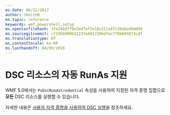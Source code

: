 ```yaml
---
ms.date: 06/12/2017
author: JKeithB
ms.topic: reference
keywords: wmf,powershell,setup
ms.openlocfilehash: 3fe24bd7f9e2ed7af2e18c211a47c39a6a460d99
ms.sourcegitcommit: cf195b090b3223fa4917206dfec7f0b603873cdf
ms.translationtype: HT
ms.contentlocale: ko-KR
ms.lasthandoff: 04/09/2018
---
```

# <a name="automatic-runas-support-for-dsc-resources"></a>DSC 리소스의 자동 RunAs 지원

WMF 5.0에서는 `PsDscRunAsCredential` 속성을 사용하여 지정된 자격 증명 집합으로 **모든** DSC 리소스를 실행할 수 있습니다.

자세한 내용은 [사용자 자격 증명을 사용하여 DSC 실행](https://msdn.microsoft.com/powershell/dsc/runasuser)을 참조하세요.